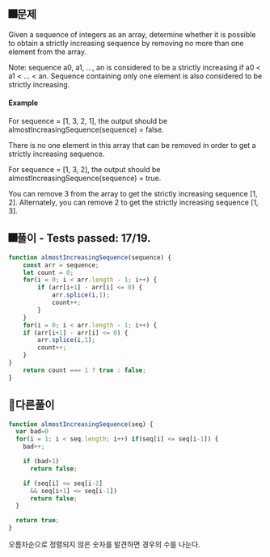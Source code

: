 ## 🎆문제
Given a sequence of integers as an array, determine whether it is possible to obtain a strictly increasing sequence by removing no more than one element from the array.

Note: sequence a0, a1, ..., an is considered to be a strictly increasing if a0 < a1 < ... < an. Sequence containing only one element is also considered to be strictly increasing.

#### Example

For sequence = [1, 3, 2, 1], the output should be
almostIncreasingSequence(sequence) = false.

There is no one element in this array that can be removed in order to get a strictly increasing sequence.

For sequence = [1, 3, 2], the output should be
almostIncreasingSequence(sequence) = true.

You can remove 3 from the array to get the strictly increasing sequence [1, 2]. Alternately, you can remove 2 to get the strictly increasing sequence [1, 3].

## 🎆풀이 - Tests passed: 17/19.
```js
function almostIncreasingSequence(sequence) {
    const arr = sequence;
    let count = 0;
    for(i = 0; i < arr.length - 1; i++) {
        if (arr[i+1] - arr[i] <= 0) {
            arr.splice(i,1);
            count++;
        }
    }
    for(i = 0; i < arr.length - 1; i++) {
    if (arr[i+1] - arr[i] <= 0) {
        arr.splice(i,1);
        count++;
    }
}
    return count === 1 ? true : false;
}
```

## 🎇다른풀이
```js
function almostIncreasingSequence(seq) {
  var bad=0
  for(i = 1; i < seq.length; i++) if(seq[i] <= seq[i-1]) {
    bad++;

    if (bad>1)
      return false;

    if (seq[i] <= seq[i-2]
      && seq[i+1] <= seq[i-1])
      return false;
  }

  return true;
}
```
오름차순으로 정렬되지 않은 숫자를 발견하면 경우의 수를 나눈다.
